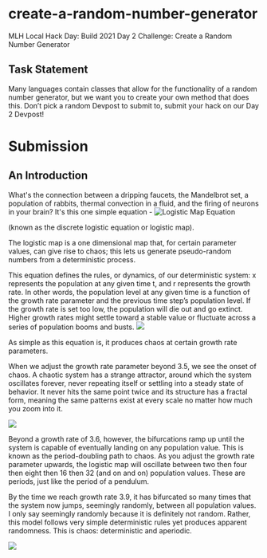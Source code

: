 # create-a-random-number-generator
MLH Local Hack Day: Build 2021 Day 2 Challenge: Create a Random Number Generator

## Task Statement
Many languages contain classes that allow for the functionality of a random number generator, but we want you to create your own method that does this. Don’t pick a random Devpost to submit to, submit your hack on our Day 2 Devpost!

# Submission

## An Introduction
What's the connection between a dripping faucets, the Mandelbrot set, a population of rabbits, thermal convection in a fluid, and the firing of neurons in your brain?
It's this one simple equation -
![Logistic Map Equation](￼￼https://s0.wp.com/latex.php?latex=x_%7Bt%2B1%7D+%3D+r+x_t+%281-x_t%29&bg=ffffff&fg=000&s=0&c=20201002)

(known as the discrete logistic equation or logistic map).

The logistic map is a one dimensional map that, for certain parameter values, can give rise to chaos; this lets us generate pseudo-random numbers from a deterministic process.

This equation defines the rules, or dynamics, of our deterministic system: x represents the population at any given time t, and r represents the growth rate. In other words, the population level at any given time is a function of the growth rate parameter and the previous time step’s population level. If the growth rate is set too low, the population will die out and go extinct. Higher growth rates might settle toward a stable value or fluctuate across a series of population booms and busts.
![](https://i2.wp.com/geoffboeing.com/wp-content/uploads/2015/03/logistic-model-line.png?resize=624%2C359&ssl=1)

As simple as this equation is, it produces chaos at certain growth rate parameters.

When we adjust the growth rate parameter beyond 3.5, we see the onset of chaos. A chaotic system has a strange attractor, around which the system oscillates forever, never repeating itself or settling into a steady state of behavior. It never hits the same point twice and its structure has a fractal form, meaning the same patterns exist at every scale no matter how much you zoom into it.

![](https://i2.wp.com/geoffboeing.com/wp-content/uploads/2015/03/logistic-bifurcation-full1.png?w=613&ssl=1)

Beyond a growth rate of 3.6, however, the bifurcations ramp up until the system is capable of eventually landing on any population value. This is known as the period-doubling path to chaos. As you adjust the growth rate parameter upwards,  the logistic map will oscillate between two then four then eight then 16 then 32 (and on and on) population values. These are periods, just like the period of a pendulum.

By the time we reach growth rate 3.9, it has bifurcated so many times that the system now jumps, seemingly randomly, between all population values. I only say seemingly randomly because it is definitely not random. Rather, this model follows very simple deterministic rules yet produces apparent randomness. This is chaos: deterministic and aperiodic.

![](https://i1.wp.com/geoffboeing.com/wp-content/uploads/2015/03/logistic-bifurcation-narrow1.png?w=616&ssl=1)
